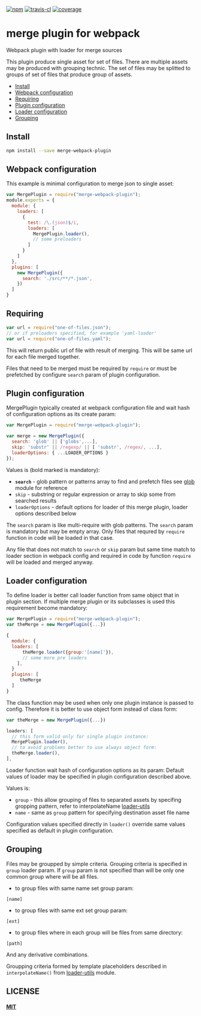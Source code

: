 [![npm][npm-image]][npm-url]
[![travis-cl][travis-image]][travis-url]
[![coverage][cover-image]][cover-url]

# merge plugin for webpack

Webpack plugin with loader for merge sources

This plugin produce single asset for set of files. There are multiple
assets may be produced with grouping technic. The set of files
may be splitted to groups of set of files that produce group of assets.


- [Install](#install)
- [Webpack configuration](#webpack-configuration)
- [Requiring](#requiring)
- [Plugin configuration](#plugin-configuration)
- [Loader configuration](#loader-configuration)
- [Grouping](#grouping)


## Install

```bash
npm install --save merge-webpack-plugin
```


## Webpack configuration

This example is minimal configuration to merge json to single asset:

``` javascript
var MergePlugin = require("merge-webpack-plugin");
module.exports = {
  module: {
    loaders: [
      {
        test: /\.(json)$/i,
        loaders: [
          MergePlugin.loader(),
          // some preloaders
        ]
      }
    ]
  },
  plugins: [
    new MergePlugin({
      search: './src/**/*.json',
    })
  ]
}
```


## Requiring

``` javascript
var url = require("one-of-files.json");
// or if preloaders specified, for example 'yaml-loader'
var url = require("one-of-files.yaml");
```

This will return public url of file with result of merging.
This will be same url for each file merged together.

Files that need to be merged must be required by `require`
or must be prefetched by configure `search` param of
plugin configuration.


## Plugin configuration

MergePlugin typically created at webpack configuration file and
wait hash of configuration options as its create param:

``` javascript
var MergePlugin = require("merge-webpack-plugin");

var merge = new MergePlugin({
  search: 'glob' || ['globs',...],
  skip: 'substr' || /regexp/ || [ 'substr', /regex/, ...],
  loaderOptions: { ...LOADER_OPTIONS }
});
```

Values is (bold marked is mandatory):

* **`search`** - glob pattern or patterns array to find and prefetch files
  see [glob](https://www.npmjs.com/package/glob) module for reference
* `skip` - substring or regular expression or array to skip some from searched results
* `loaderOptions` - default options for loader of this merge plugin,
  loader options described below

The `search` param is like multi-require with glob patterns.
The `search` param is mandatory but may be empty array.
Only files that requred by `require` function in code
will be loaded in that case.

Any file that does not match to `search` or `skip` param but same
time match to loader section in webpack config and required in code
by function `require` will be loaded and merged anyway.


## Loader configuration

To define loader is better call loader function from same object that
in plugin section. If multiple merge plugin or its subclasses is
used this requirement become mandatory:

``` javascript
var MergePlugin = require("merge-webpack-plugin");
var theMerge = new MergePlugin({...})

{
  module: {
  loaders: [
      theMerge.loader({group:'[name]'}),
      // some more pre loaders
    ],
  }
  plugins: [
     theMerge
  ]
}

```

The class function may be used when only one plugin instance
is passed to config. Therefore it is better to use object
form instead of class form:

``` javascript
var theMerge = new MergePlugin({...})

loaders: [
  // this form valid only for single plugin instance:
  MergePlugin.loader(),
  // to avoid problems better to use always object form:
  theMerge.loader(),
],
```

Loader function wait hash of configuration options as its param:
Default values of loader may be specified in plugin configuration
described above.

Values is:

* `group` - this allow grouping of files to separated assets
  by specifing gropping pattern, refer to interpolateName
  [loader-utils](https://github.com/webpack/loader-utils#interpolatename)
* `name` - same as `group` pattern for specifying destination
  asset file name

Configuration values specified directly in `loader()` override
same values specified as default in plugin configuration.


## Grouping

Files may be groupped by simple criteria. Grouping criteria is
specified in `group` loader param. If `group` param is not
specified than will be only one common group where will be 
all files.

* to group files with same name set group param:

```
[name]
```

* to group files with same ext set group param:

```
[ext]
```

* to group files where in each group will be files from same directory:

```
[path]
```

And any derivative combinations.

Groupping criteria formed by template placeholders described
in `interpolateName()` from [loader-utils](https://github.com/webpack/loader-utils#interpolatename) module.


## LICENSE

#### [MIT](./LICENSE.md)

[npm-image]: https://img.shields.io/npm/v/merge-webpack-plugin.svg
[npm-url]: https://npmjs.com/package/merge-webpack-plugin
[travis-image]: https://travis-ci.org/oklas/merge-webpack-plugin.svg
[travis-url]: https://travis-ci.org/oklas/merge-webpack-plugin
[cover-image]: https://img.shields.io/codecov/c/github/oklas/merge-webpack-plugin.svg
[cover-url]: https://codecov.io/gh/oklas/merge-webpack-plugin
